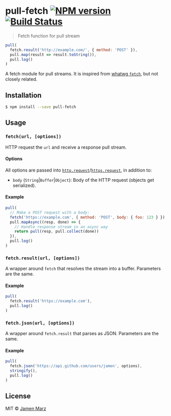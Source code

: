 # pull-fetch [![NPM version](https://badge.fury.io/js/pull-fetch.svg)](https://npmjs.org/package/pull-fetch) [![Build Status](https://travis-ci.org/jamen/pull-fetch.svg?branch=master)](https://travis-ci.org/jamen/pull-fetch)

> Fetch function for pull stream

```js
pull(
  fetch.result('http://example.com/', { method: 'POST' }),
  pull.map(result => result.toString()),
  pull.log()
)
```

A fetch module for pull streams.  It is inspired from [whatwg `fetch`](https://fetch.spec.whatwg.org/#dom-global-fetch), but not closely related.

## Installation

```sh
$ npm install --save pull-fetch
```

## Usage

### `fetch(url, [options])`

HTTP request the `url` and receive a response pull stream.

#### Options

All options are passed into [`http.request`](https://nodejs.org/api/http.html#http_http_request_options_callback)/[`https.request`](https://nodejs.org/api/https.html#https_https_request_options_callback), in addition to:

 - `body` (`String`|`Buffer`|`Object`): Body of the HTTP request (objects get serialized).

#### Example

```js
pull(
  // Make a POST request with a body:
  fetch('https://example.com', { method: 'POST', body: { foo: 123 } }),
  pull.mapAsync((resp, done) => {
    // Handle response stream in an async way
    return pull(resp, pull.collect(done))
  }),
  pull.log()
)
```

### `fetch.result(url, [options])`

A wrapper around `fetch` that resolves the stream into a buffer.  Parameters are the same.

#### Example

```js
pull(
  fetch.result('https://example.com'),
  pull.log()
)
```

### `fetch.json(url, [options])`

A wrapper around `fetch.result` that parses as JSON.  Parameters are the same.

#### Example

```js
pull(
  fetch.json('https://api.github.com/users/jamen', options),
  stringify(),
  pull.log()
)
```

## License

MIT © [Jamen Marz](https://github.com/jamen)
